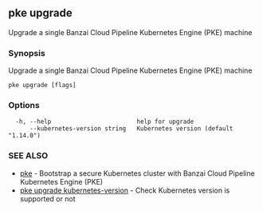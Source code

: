 ## pke upgrade

Upgrade a single Banzai Cloud Pipeline Kubernetes Engine (PKE) machine

### Synopsis

Upgrade a single Banzai Cloud Pipeline Kubernetes Engine (PKE) machine

```
pke upgrade [flags]
```

### Options

```
  -h, --help                        help for upgrade
      --kubernetes-version string   Kubernetes version (default "1.14.0")
```

### SEE ALSO

* [pke](pke.md)	 - Bootstrap a secure Kubernetes cluster with Banzai Cloud Pipeline Kubernetes Engine (PKE)
* [pke upgrade kubernetes-version](pke_upgrade_kubernetes-version.md)	 - Check Kubernetes version is supported or not

